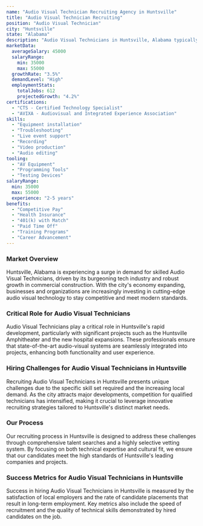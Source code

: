```yaml
---
name: "Audio Visual Technician Recruiting Agency in Huntsville"
title: "Audio Visual Technician Recruiting"
position: "Audio Visual Technician"
city: "Huntsville"
state: "Alabama"
description: "Audio Visual Technicians in Huntsville, Alabama typically handle the operation of audio, video, and lighting equipment for events and productions."
marketData:
  averageSalary: 45000
  salaryRange:
    min: 35000
    max: 55000
  growthRate: "3.5%"
  demandLevel: "High"
  employmentStats:
    totalJobs: 612
    projectedGrowth: "4.2%"
certifications:
  - "CTS - Certified Technology Specialist"
  - "AVIXA - Audiovisual and Integrated Experience Association"
skills:
  - "Equipment installation"
  - "Troubleshooting"
  - "Live event support"
  - "Recording"
  - "Video production"
  - "Audio editing"
tooling:
  - "AV Equipment"
  - "Programming Tools"
  - "Testing Devices"
salaryRange:
  min: 35000
  max: 55000
  experience: "2-5 years"
benefits:
  - "Competitive Pay"
  - "Health Insurance"
  - "401(k) with Match"
  - "Paid Time Off"
  - "Training Programs"
  - "Career Advancement"
---
```


### Market Overview
Huntsville, Alabama is experiencing a surge in demand for skilled Audio Visual Technicians, driven by its burgeoning tech industry and robust growth in commercial construction. With the city's economy expanding, businesses and organizations are increasingly investing in cutting-edge audio visual technology to stay competitive and meet modern standards.

### Critical Role for Audio Visual Technicians
Audio Visual Technicians play a critical role in Huntsville's rapid development, particularly with significant projects such as the Huntsville Amphitheater and the new hospital expansions. These professionals ensure that state-of-the-art audio-visual systems are seamlessly integrated into projects, enhancing both functionality and user experience.

### Hiring Challenges for Audio Visual Technicians in Huntsville
Recruiting Audio Visual Technicians in Huntsville presents unique challenges due to the specific skill set required and the increasing local demand. As the city attracts major developments, competition for qualified technicians has intensified, making it crucial to leverage innovative recruiting strategies tailored to Huntsville's distinct market needs.

### Our Process
Our recruiting process in Huntsville is designed to address these challenges through comprehensive talent searches and a highly selective vetting system. By focusing on both technical expertise and cultural fit, we ensure that our candidates meet the high standards of Huntsville's leading companies and projects.

### Success Metrics for Audio Visual Technicians in Huntsville
Success in hiring Audio Visual Technicians in Huntsville is measured by the satisfaction of local employers and the rate of candidate placements that result in long-term employment. Key metrics also include the speed of recruitment and the quality of technical skills demonstrated by hired candidates on the job.